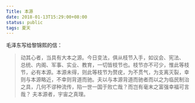 ```yaml
---
Title: 本源
date: 2018-01-13T15:29:00+08:00
status: public
tags: 夏天
---
```


毛泽东写给黎锦熙的信：
> 动其心者，当具有大本之源。今日变法，俱从枝节入手，如议会、宪法、 总统、内阁、军事、实业、教育，一切皆枝节也。枝节亦不可少，惟此等枝节，必有本源。本源未得，则此等枝节为赘疣，为不贯气，为支离灭裂，幸则与本源略近，不幸则背道而驰。夫以与本源背道而驰者而以之为临民制治之具，几何不谬种流传，陷一世一国于败亡哉？而岂有毫末之富强幸福可言哉？ 夫本源者，宇宙之真理。